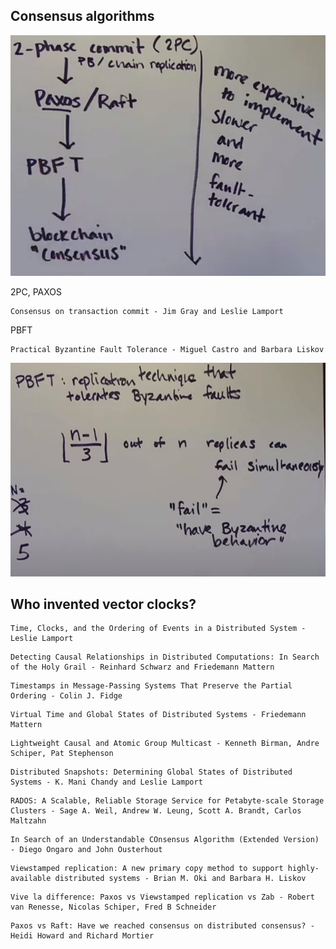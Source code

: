 ## Consensus algorithms

![alt_text](images/algorithms.png "image_tooltip")

2PC, PAXOS
```
Consensus on transaction commit - Jim Gray and Leslie Lamport
```

PBFT
```
Practical Byzantine Fault Tolerance - Miguel Castro and Barbara Liskov
```

![alt_text](images/pbft.png "image_tooltip")

## Who invented vector clocks?

```
Time, Clocks, and the Ordering of Events in a Distributed System - Leslie Lamport
```

```
Detecting Causal Relationships in Distributed Computations: In Search of the Holy Grail - Reinhard Schwarz and Friedemann Mattern
```

```
Timestamps in Message-Passing Systems That Preserve the Partial Ordering - Colin J. Fidge
```

```
Virtual Time and Global States of Distributed Systems - Friedemann Mattern
```

```
Lightweight Causal and Atomic Group Multicast - Kenneth Birman, Andre Schiper, Pat Stephenson
```

```
Distributed Snapshots: Determining Global States of Distributed Systems - K. Mani Chandy and Leslie Lamport
```

```
RADOS: A Scalable, Reliable Storage Service for Petabyte-scale Storage Clusters - Sage A. Weil, Andrew W. Leung, Scott A. Brandt, Carlos Maltzahn
```

```
In Search of an Understandable COnsensus Algorithm (Extended Version) - Diego Ongaro and John Ousterhout
```

```
Viewstamped replication: A new primary copy method to support highly-available distributed systems - Brian M. Oki and Barbara H. Liskov
```

```
Vive la difference: Paxos vs Viewstamped replication vs Zab - Robert van Renesse, Nicolas Schiper, Fred B Schneider
```

```
Paxos vs Raft: Have we reached consensus on distributed consensus? - Heidi Howard and Richard Mortier
```
